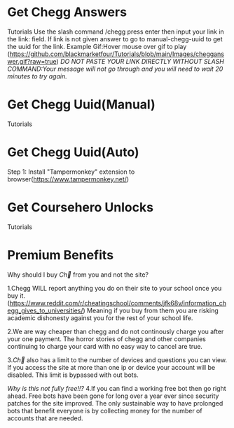 # Get Chegg Answers
Tutorials
Use the slash command /chegg press enter then input your link in the link: field.
If link is not given answer to go to manual-chegg-uuid to get the uuid for the link.
Example Gif:Hover mouse over gif to play
(https://github.com/blackmarketfour/Tutorials/blob/main/Images/chegganswer.gif?raw=true)
*DO NOT PASTE YOUR LINK DIRECTLY WITHOUT SLASH COMMAND:Your message will not go through and you will need to wait 20 minutes to try again.*

# Get Chegg Uuid(Manual)
Tutorials

# Get Chegg Uuid(Auto)
Step 1: Install "Tampermonkey" extension to browser(https://www.tampermonkey.net/)

# Get Coursehero Unlocks
Tutorials

# Premium Benefits
Why should I buy *Ch🥚* from you and not the site?

1.Chegg WILL report anything you do on their site to your school once you buy it.
(https://www.reddit.com/r/cheatingschool/comments/jfk68v/information_chegg_gives_to_universities/)
Meaning if you buy from them you are risking academic dishonesty against you for the rest of your school life.

2.We are way cheaper than chegg and do not continously charge you after your one payment. The horror stories of chegg and other companies continuing to charge your card with no easy way to cancel are true.

3.*Ch🥚* also has a limit to the number of devices and questions you can view. If you access the site at more than one ip or device your account will be disabled. This limit is bypassed with out bots.

*Why is this not fully free!!?*
4.If you can find a working free bot then go right ahead. Free bots have been gone for long over a year ever since security patches for the site improved. The only sustainable way to have prolonged bots that benefit everyone is by collecting money for the number of accounts that are needed.
